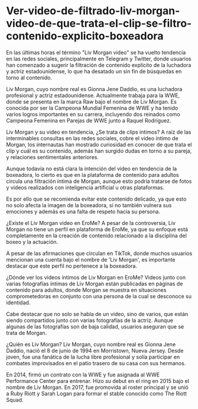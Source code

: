 # Ver-video-de-filtrado-liv-morgan-video-de-que-trata-el-clip-se-filtro-contenido-explicito-boxeadora

En las últimas horas el término "Liv Morgan video" se ha vuelto tendencia en las redes sociales, principalmente en Telegram y Twitter, donde usuarios han comenzado a sugerir la filtración de contenido explícito de la luchadora y actriz estadounidense, lo que ha desatado un sin fin de búsquedas en torno al contenido.

Liv Morgan, cuyo nombre real es Gionna Jene Daddio, es una luchadora profesional y actriz estadounidense. Actualmente trabaja para la WWE, donde se presenta en la marca Raw bajo el nombre de Liv Morgan. Es conocida por ser la Campeona Mundial Femenina de WWE y ha tenido varios logros importantes en su carrera, incluyendo dos reinados como Campeona Femenina en Parejas de WWE junto a Raquel Rodríguez.

Liv Morgan y su video en tendencia, ¿Se trata de clips íntimos?
A raíz de las interminables consultas en las redes sociales, cobre el video íntimo de Morgan, los internautas han mostrado curiosidad en conocer de que trata el clip y cuál es su contenido, además han surgido dudas en torno a su pareja, y relaciones sentimentales anteriores.

Aunque todavía no está clara la intención del video en tendencia de la boxeadora, lo cierto es que en la plataforma de contenido para adultos circula una filtración íntima de Morgan, aunque esto podría tratarse de fotos y videos realizados con inteligencia artificial u otras plataformas.

Es por ello que se recomienda evitar este contenido delicado, ya que esto no solo afecta la imagen de la boxeadora, si no también vulnera sus emociones y además es una falta de respeto hacia su persona.

¿Existe el Liv Morgan video en EroMe?
A pesar de la controversia, Liv Morgan no tiene un perfil en plataforma de EroMe, ya que su enfoque está completamente en la creación de contenido relacionado a la disciplina del boxeo y la actuación.

A pesar de las afirmaciones que circulan en TikTok, donde muchos usuarios mencionan una cuenta bajo el nombre de 'Liv Morgan', es importante destacar que este perfil no pertenece a la boxeadora.


¿Dónde ver los videos íntimos de Liv Morgan en EroMe?
Videos junto con varias fotografías íntimas de Liv Morgan están publicadas en páginas de contenido para adultos, donde Morgan se muestra en situaciones comprometedoras en conjunto con una persona de la cual se desconoce su identidad.

Cabe destacar que no solo se habla de un video, sino de varios, que están siendo compartidos junto con varias fotografías de la actriz. Aunque algunas de las fotografías son de baja calidad, usuarios aseguran que se trata de Morgan.

¿Quién es Liv Morgan?
Liv Morgan, cuyo nombre real es Gionna Jene Daddio, nació el 8 de junio de 1994 en Morristown, Nueva Jersey. Desde joven, fue una fanática de la lucha libre profesional y solía participar en combates improvisados en el patio trasero de su casa con sus hermanos.

En 2014, firmó un contrato con la WWE y fue asignada al WWE Performance Center para entrenar. Hizo su debut en el ring en 2015 bajo el nombre de Liv Morgan. En 2017, fue promovida al roster principal y se unió a Ruby Riott y Sarah Logan para formar el stable conocido como The Riott Squad.

